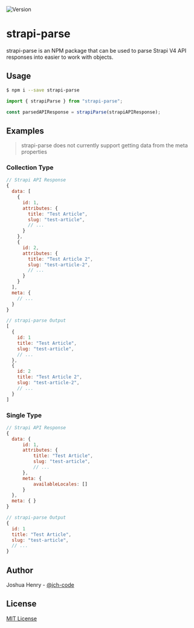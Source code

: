 ![Version](https://img.shields.io/badge/version-1.0.6-blue.svg?cacheSeconds=2592000)

# strapi-parse

strapi-parse is an NPM package that can be used to parse Strapi V4 API responses into easier to work with objects.

## Usage

```sh
$ npm i --save strapi-parse
```

```javascript
import { strapiParse } from "strapi-parse";

const parsedAPIResponse = strapiParse(strapiAPIResponse);
```

## Examples
> strapi-parse does not currently support getting data from the meta properties
### Collection Type
```javascript
// Strapi API Response
{
  data: [
    {
      id: 1,
      attributes: {
        title: "Test Article",
        slug: "test-article",
        // ...
      }
    },
    {
      id: 2,
      attributes: {
        title: "Test Article 2",
        slug: "test-article-2",
        // ...
      }
    }
  ],
  meta: {
    // ...
  }
}

// strapi-parse Output
[
  {
    id: 1
    title: "Test Article",
    slug: "test-article",
    // ...
  },
  {
    id: 2
    title: "Test Article 2",
    slug: "test-article-2",
    // ...
  }
]
```
### Single Type
```javascript
// Strapi API Response
{
  data: {
      id: 1,
      attributes: {
          title: "Test Article",
          slug: "test-article",
          // ...
      },
      meta: {
          availableLocales: []
      }
  },
  meta: { }
}

// strapi-parse Output
{
  id: 1
  title: "Test Article",
  slug: "test-article",
  // ...
}
```

## Author
Joshua Henry - [@jch-code](https://github.com/jch-code)

## License
[MIT License](https://github.com/jch-code/strapi-parse/blob/main/LICENSE)
